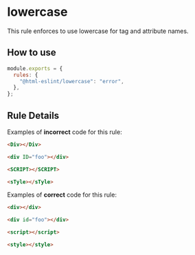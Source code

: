 # lowercase

This rule enforces to use lowercase for tag and attribute names.

## How to use

```js,.eslintrc.js
module.exports = {
  rules: {
    "@html-eslint/lowercase": "error",
  },
};
```

## Rule Details

Examples of **incorrect** code for this rule:

<!-- prettier-ignore -->
```html
<Div></Div>
```

<!-- prettier-ignore -->
```html
<div ID="foo"></div>
```

<!-- prettier-ignore -->
```html
<SCRIPT></SCRIPT>
```

<!-- prettier-ignore -->
```html
<sTyle></sTyle>
```

Examples of **correct** code for this rule:

```html
<div></div>
```

```html
<div id="foo"></div>
```

```html
<script></script>
```

```html
<style></style>
```
